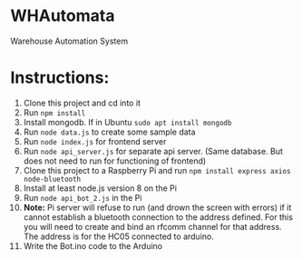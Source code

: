 # WHAutomata
Warehouse Automation System

# Instructions:
  1. Clone this project and cd into it
  2. Run `npm install`
  3. Install mongodb. If in Ubuntu `sudo apt install mongodb`
  4. Run `node data.js` to create some sample data
  5. Run `node index.js` for frontend server
  6. Run `node api_server.js` for separate api server. (Same database. But does not need to run for functioning of frontend)
  7. Clone this project to a Raspberry Pi and run `npm install express axios node-bluetooth`
  8. Install at least node.js version 8 on the Pi
  9. Run `node api_bot_2.js` in the Pi
  10. **Note:** Pi server will refuse to run (and drown the screen with errors) if it cannot establish a bluetooth connection to the address defined. For this you will need to create and bind an rfcomm channel for that address. The address is for the HC05 connected to arduino.
  11. Write the Bot.ino code to the Arduino

